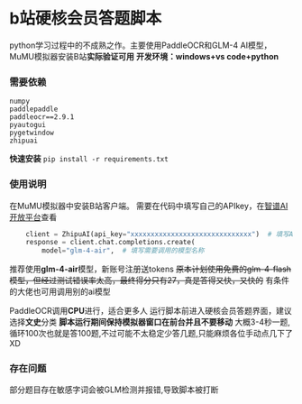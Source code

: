 # b站硬核会员答题脚本
python学习过程中的不成熟之作。主要使用PaddleOCR和GLM-4 AI模型，MuMU模拟器安装B站**实际验证可用**
**开发环境：windows+vs code+python** 

### 需要依赖
```
numpy
paddlepaddle
paddleocr==2.9.1
pyautogui
pygetwindow
zhipuai
```
**快速安装**
`pip install -r requirements.txt`

### 使用说明
在MuMU模拟器中安装B站客户端。
需要在代码中填写自己的APIkey，在[智谱AI开放平台](https://www.bigmodel.cn/console/overviewm)查看
```python
    client = ZhipuAI(api_key="xxxxxxxxxxxxxxxxxxxxxxxxxxxxxx")  # 填写APIKey
    response = client.chat.completions.create(
        model="glm-4-air",  # 填写需要调用的模型名称
```

推荐使用**glm-4-air**模型，新账号注册送tokens
~~原本计划使用免费的glm-4-flash模型，但经过测试错误率太高，最终得分只有27，真是答得又快，又快的~~
有条件的大佬也可用调用别的ai模型

PaddleOCR调用**CPU**进行，适合更多人
运行脚本前进入硬核会员答题界面，建议选择**文史**分类
**脚本运行期间保持模拟器窗口在前台并且不要移动**
大概3-4秒一题,循环100次也就是答100题,不过可能不太稳定少答几题,只能麻烦各位手动点几下了XD

### 存在问题
部分题目存在敏感字词会被GLM检测并报错,导致脚本被打断